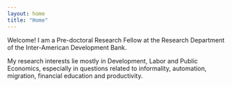 ```yaml
---
layout: home
title: "Home"
---
```


Welcome! I am a Pre-doctoral Research Fellow at the Research Department of the Inter-American Development Bank. 

My research interests lie mostly in Development, Labor and Public Economics, especially in questions related to informality, automation, migration, financial education and productivity. 

